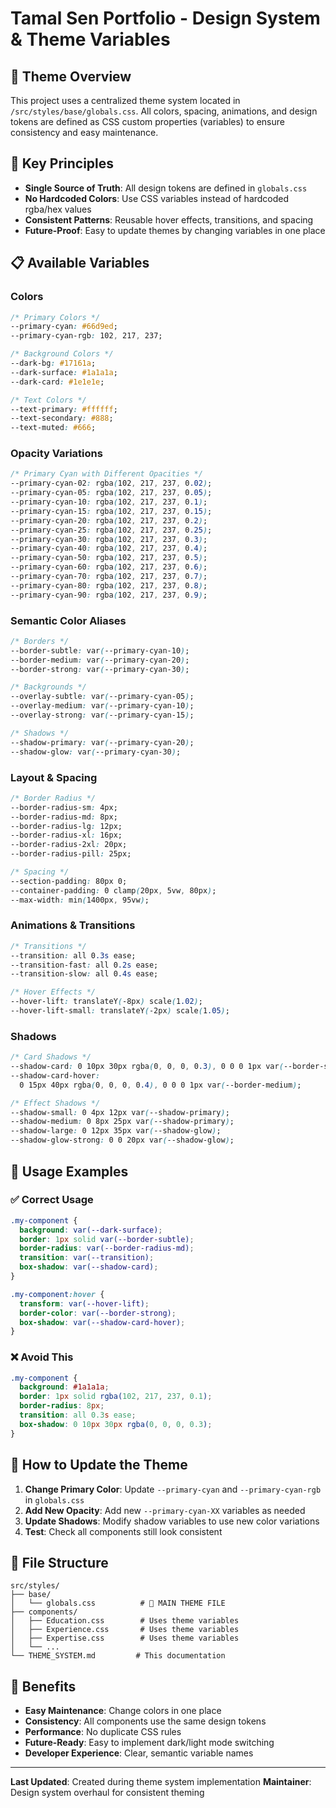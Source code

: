 # Tamal Sen Portfolio - Design System & Theme Variables

## 🎨 Theme Overview

This project uses a centralized theme system located in `/src/styles/base/globals.css`. All colors, spacing, animations, and design tokens are defined as CSS custom properties (variables) to ensure consistency and easy maintenance.

## 🎯 Key Principles

- **Single Source of Truth**: All design tokens are defined in `globals.css`
- **No Hardcoded Colors**: Use CSS variables instead of hardcoded rgba/hex values
- **Consistent Patterns**: Reusable hover effects, transitions, and spacing
- **Future-Proof**: Easy to update themes by changing variables in one place

## 📋 Available Variables

### Colors

```css
/* Primary Colors */
--primary-cyan: #66d9ed;
--primary-cyan-rgb: 102, 217, 237;

/* Background Colors */
--dark-bg: #17161a;
--dark-surface: #1a1a1a;
--dark-card: #1e1e1e;

/* Text Colors */
--text-primary: #ffffff;
--text-secondary: #888;
--text-muted: #666;
```

### Opacity Variations

```css
/* Primary Cyan with Different Opacities */
--primary-cyan-02: rgba(102, 217, 237, 0.02);
--primary-cyan-05: rgba(102, 217, 237, 0.05);
--primary-cyan-10: rgba(102, 217, 237, 0.1);
--primary-cyan-15: rgba(102, 217, 237, 0.15);
--primary-cyan-20: rgba(102, 217, 237, 0.2);
--primary-cyan-25: rgba(102, 217, 237, 0.25);
--primary-cyan-30: rgba(102, 217, 237, 0.3);
--primary-cyan-40: rgba(102, 217, 237, 0.4);
--primary-cyan-50: rgba(102, 217, 237, 0.5);
--primary-cyan-60: rgba(102, 217, 237, 0.6);
--primary-cyan-70: rgba(102, 217, 237, 0.7);
--primary-cyan-80: rgba(102, 217, 237, 0.8);
--primary-cyan-90: rgba(102, 217, 237, 0.9);
```

### Semantic Color Aliases

```css
/* Borders */
--border-subtle: var(--primary-cyan-10);
--border-medium: var(--primary-cyan-20);
--border-strong: var(--primary-cyan-30);

/* Backgrounds */
--overlay-subtle: var(--primary-cyan-05);
--overlay-medium: var(--primary-cyan-10);
--overlay-strong: var(--primary-cyan-15);

/* Shadows */
--shadow-primary: var(--primary-cyan-20);
--shadow-glow: var(--primary-cyan-30);
```

### Layout & Spacing

```css
/* Border Radius */
--border-radius-sm: 4px;
--border-radius-md: 8px;
--border-radius-lg: 12px;
--border-radius-xl: 16px;
--border-radius-2xl: 20px;
--border-radius-pill: 25px;

/* Spacing */
--section-padding: 80px 0;
--container-padding: 0 clamp(20px, 5vw, 80px);
--max-width: min(1400px, 95vw);
```

### Animations & Transitions

```css
/* Transitions */
--transition: all 0.3s ease;
--transition-fast: all 0.2s ease;
--transition-slow: all 0.4s ease;

/* Hover Effects */
--hover-lift: translateY(-8px) scale(1.02);
--hover-lift-small: translateY(-2px) scale(1.05);
```

### Shadows

```css
/* Card Shadows */
--shadow-card: 0 10px 30px rgba(0, 0, 0, 0.3), 0 0 0 1px var(--border-subtle);
--shadow-card-hover:
  0 15px 40px rgba(0, 0, 0, 0.4), 0 0 0 1px var(--border-medium);

/* Effect Shadows */
--shadow-small: 0 4px 12px var(--shadow-primary);
--shadow-medium: 0 8px 25px var(--shadow-primary);
--shadow-large: 0 12px 35px var(--shadow-glow);
--shadow-glow-strong: 0 0 20px var(--shadow-glow);
```

## 🔧 Usage Examples

### ✅ Correct Usage

```css
.my-component {
  background: var(--dark-surface);
  border: 1px solid var(--border-subtle);
  border-radius: var(--border-radius-md);
  transition: var(--transition);
  box-shadow: var(--shadow-card);
}

.my-component:hover {
  transform: var(--hover-lift);
  border-color: var(--border-strong);
  box-shadow: var(--shadow-card-hover);
}
```

### ❌ Avoid This

```css
.my-component {
  background: #1a1a1a;
  border: 1px solid rgba(102, 217, 237, 0.1);
  border-radius: 8px;
  transition: all 0.3s ease;
  box-shadow: 0 10px 30px rgba(0, 0, 0, 0.3);
}
```

## 🚀 How to Update the Theme

1. **Change Primary Color**: Update `--primary-cyan` and `--primary-cyan-rgb` in `globals.css`
2. **Add New Opacity**: Add new `--primary-cyan-XX` variables as needed
3. **Update Shadows**: Modify shadow variables to use new color variations
4. **Test**: Check all components still look consistent

## 📁 File Structure

```
src/styles/
├── base/
│   └── globals.css          # 🎯 MAIN THEME FILE
├── components/
│   ├── Education.css        # Uses theme variables
│   ├── Experience.css       # Uses theme variables
│   ├── Expertise.css        # Uses theme variables
│   └── ...
└── THEME_SYSTEM.md         # This documentation
```

## 🎉 Benefits

- **Easy Maintenance**: Change colors in one place
- **Consistency**: All components use the same design tokens
- **Performance**: No duplicate CSS rules
- **Future-Ready**: Easy to implement dark/light mode switching
- **Developer Experience**: Clear, semantic variable names

---

**Last Updated**: Created during theme system implementation
**Maintainer**: Design system overhaul for consistent theming
